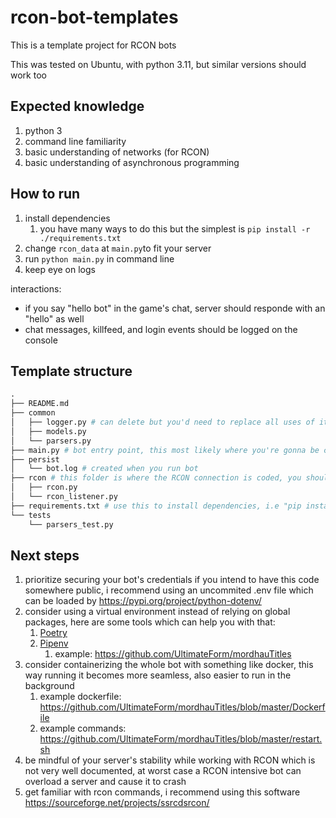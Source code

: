 # rcon-bot-templates

This is a template project for RCON bots

This was tested on Ubuntu, with python 3.11, but similar versions should work too

## Expected knowledge
1. python 3
2. command line familiarity
3. basic understanding of networks (for RCON)
4. basic understanding of asynchronous programming

## How to run
1. install dependencies
   1. you have many ways to do this but the simplest is `pip install -r ./requirements.txt`
2. change `rcon_data` at `main.py`to fit your server
3. run `python main.py` in command line
4. keep eye on logs

interactions:
- if you say "hello bot" in the game's chat, server should responde with an "hello" as well
- chat messages, killfeed, and login events should be logged on the console
  
## Template structure

```python
.
├── README.md 
├── common
│   ├── logger.py # can delete but you'd need to replace all uses of it with something else
│   ├── models.py
│   └── parsers.py
├── main.py # bot entry point, this most likely where you're gonna be coding
├── persist
│   └── bot.log # created when you run bot
├── rcon # this folder is where the RCON connection is coded, you shouldn't have much to do here
│   ├── rcon.py
│   └── rcon_listener.py
├── requirements.txt # use this to install dependencies, i.e "pip install -r ./requirements.txt"
└── tests
    └── parsers_test.py
```

## Next steps
1. prioritize securing your bot's credentials if you intend to have this code somewhere public, i recommend using an uncommited .env file which can be loaded by https://pypi.org/project/python-dotenv/
2. consider using a virtual environment instead of relying on global packages, here are some tools which can help you with that:
   1. [Poetry](https://python-poetry.org/)
   2. [Pipenv](https://pipenv.pypa.io/en/latest/) 
      1. example: https://github.com/UltimateForm/mordhauTitles
3. consider containerizing the whole bot with something like docker, this way running it becomes more seamless, also easier to run in the background
   1. example dockerfile: https://github.com/UltimateForm/mordhauTitles/blob/master/Dockerfile
   2. example commands: https://github.com/UltimateForm/mordhauTitles/blob/master/restart.sh
4. be mindful of your server's stability while working with RCON which is not very well documented, at worst case a RCON intensive bot can overload a server and cause it to crash
5. get familiar with rcon commands, i recommend using this software https://sourceforge.net/projects/ssrcdsrcon/